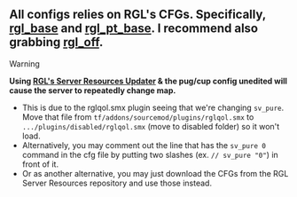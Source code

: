 ## All configs relies on RGL's CFGs. Specifically, [rgl_base](https://github.com/RGLgg/server-resources-updater/blob/master/cfg/rgl_base.cfg) and [rgl_pt_base](https://github.com/RGLgg/server-resources-updater/blob/master/cfg/rgl_pt_base.cfg). I recommend also grabbing [rgl_off](https://github.com/RGLgg/server-resources-updater/blob/master/cfg/rgl_off.cfg).

> [!WARNING]  
> **Using [RGL's Server Resources Updater](https://github.com/RGLgg/server-resources-updater) & the pug/cup config unedited will cause the server to repeatedly change map.**
> - This is due to the rglqol.smx plugin seeing that we're changing `sv_pure`. Move that file from `tf/addons/sourcemod/plugins/rglqol.smx` to `.../plugins/disabled/rglqol.smx` (move to disabled folder) so it won't load.
> - Alternatively, you may comment out the line that has the `sv_pure 0` command in the cfg file by putting two slashes (ex. `// sv_pure "0"`) in front of it.
> - Or as another alternative, you may just download the CFGs from the RGL Server Resources repository and use those instead.
